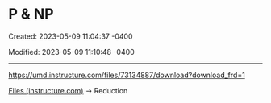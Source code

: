 # P & NP

Created: 2023-05-09 11:04:37 -0400

Modified: 2023-05-09 11:10:48 -0400

---

<https://umd.instructure.com/files/73134887/download?download_frd=1>

[Files (instructure.com)](https://umd.instructure.com/courses/1338797/files/folder/Ppt%20Slides/week15%3A%20P%2C%20NP%2C%20..?preview=73135084) -> Reduction
